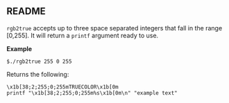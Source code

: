 README
--

`rgb2true` accepts up to three space separated integers that fall in the range [0,255]. It will return a `printf` argument ready to use.


__Example__

``` shell
$./rgb2true 255 0 255
```

Returns the following:
``` shell
\x1b[38;2;255;0;255mTRUECOLOR\x1b[0m
printf "\x1b[38;2;255;0;255m%s\x1b[0m\n" "example text"
```




